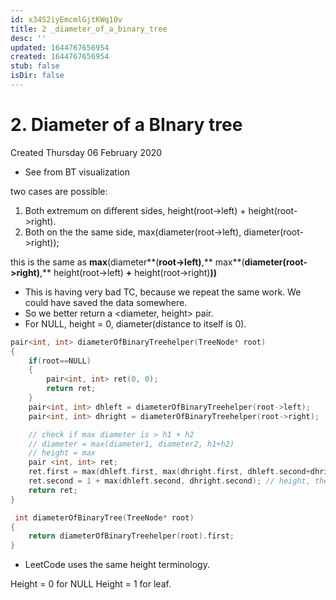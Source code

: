 ```yaml
---
id: x34S2iyEmcmlGjtKWq10v
title: 2 _diameter_of_a_binary_tree
desc: ''
updated: 1644767656954
created: 1644767656954
stub: false
isDir: false
---
```

# 2. Diameter of a BInary tree
Created Thursday 06 February 2020


* See from BT visualization

two cases are possible:

1. Both extremum on different sides,  height(root->left) + height(root->right).
2. Both on the the same side, max(diameter(root->left), diameter(root->right));


this is the same as **max**(diameter**(**root->left)**,** max**(**diameter(root->right)**,** height(root->left) **+** height(root->right)**))**


* This is having very bad TC, because we repeat the same work. We could have saved the data somewhere.
* So we better return a <diameter, height> pair.
* For NULL, height = 0, diameter(distance to itself is 0).

```c++
pair<int, int> diameterOfBinaryTreehelper(TreeNode* root)
{
	if(root==NULL)
	{
		pair<int, int> ret(0, 0);
		return ret;
	}
	pair<int, int> dhleft = diameterOfBinaryTreehelper(root->left);
	pair<int, int> dhright = diameterOfBinaryTreehelper(root->right);

	// check if max diameter is > h1 + h2
	// diameter = max(diameter1, diameter2, h1+h2)
	// height = max
	pair <int, int> ret;
	ret.first = max(dhleft.first, max(dhright.first, dhleft.second+dhright.second));// diameter
	ret.second = 1 + max(dhleft.second, dhright.second); // height, the usual height thing
	return ret;
}

 int diameterOfBinaryTree(TreeNode* root)
{
	return diameterOfBinaryTreehelper(root).first;
}
```


* LeetCode uses the same height terminology.


Height = 0 for NULL
Height = 1 for leaf.

